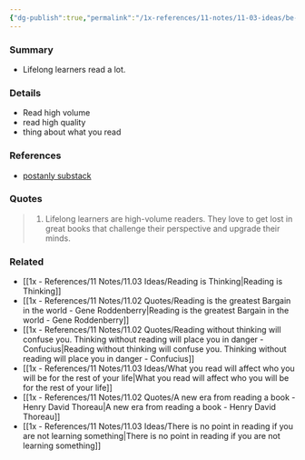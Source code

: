 ```yaml
---
{"dg-publish":true,"permalink":"/1x-references/11-notes/11-03-ideas/be-a-high-volume-reader/","title":"Be a high volume reader","created":"2024-11-24T08:16:55.762+03:00","updated":"2024-11-24T08:43:17.150+03:00"}
---
```



### Summary
- Lifelong learners read a lot.

### Details
- Read high volume
- read high quality
- thing about what you read

### References
- [postanly substack](https://postanly.substack.com/p/50-habits-of-lifelong-learners-the)

### Quotes
> 1. Lifelong learners are high-volume readers. They love to get lost in great books that challenge their perspective and upgrade their minds.

### Related
- [[1x - References/11 Notes/11.03 Ideas/Reading is Thinking\|Reading is Thinking]]
- [[1x - References/11 Notes/11.02 Quotes/Reading is the greatest Bargain in the world - Gene Roddenberry\|Reading is the greatest Bargain in the world - Gene Roddenberry]]
- [[1x - References/11 Notes/11.02 Quotes/Reading without thinking will confuse you. Thinking without reading will place you in danger - Confucius\|Reading without thinking will confuse you. Thinking without reading will place you in danger - Confucius]]
- [[1x - References/11 Notes/11.03 Ideas/What you read will affect who you will be for the rest of your life\|What you read will affect who you will be for the rest of your life]]
- [[1x - References/11 Notes/11.02 Quotes/A new era from reading a book - Henry David Thoreau\|A new era from reading a book - Henry David Thoreau]]
- [[1x - References/11 Notes/11.03 Ideas/There is no point in reading if you are not learning something\|There is no point in reading if you are not learning something]]